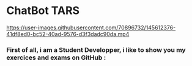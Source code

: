 # ChatBot TARS


https://user-images.githubusercontent.com/70896732/145612376-41df8ed0-bc52-40ad-9576-d3f3dadc90da.mp4


### First of all, i am a Student Developper, i like to show you my exercices and exams on GitHub :



